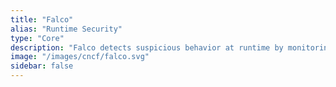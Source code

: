 ```yaml
---
title: "Falco"
alias: "Runtime Security"
type: "Core"
description: "Falco detects suspicious behavior at runtime by monitoring Linux kernel activity. It provides deep visibility into unexpected process, file, and network activity inside containers and hosts."
image: "/images/cncf/falco.svg"
sidebar: false
---
```

